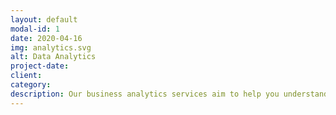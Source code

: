```yaml
---
layout: default
modal-id: 1
date: 2020-04-16
img: analytics.svg
alt: Data Analytics
project-date: 
client: 
category: 
description: Our business analytics services aim to help you understand your data and make a decision upon it. The method mainly focuses on answering the question about what the data tell us, why does it happen and how we're going to address the issues in the future, by implementing descriptive analytics, predictive analytics, and prescritptive analytics.
---
```

